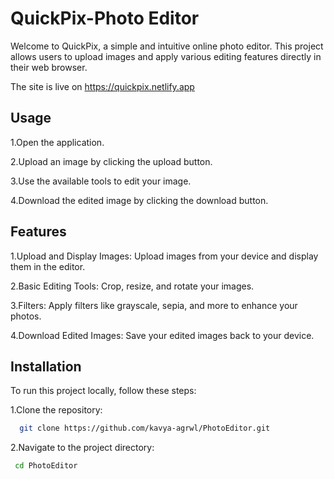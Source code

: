 # QuickPix-Photo Editor

Welcome to QuickPix, a simple and intuitive online photo editor. This project allows users to upload images and apply various editing features directly in their web browser.

The site is live on https://quickpix.netlify.app


## Usage


1.Open the application.

2.Upload an image by clicking the upload button.

3.Use the available tools to edit your image.

4.Download the edited image by clicking the download button.


## Features


1.Upload and Display Images: Upload images from your device and display them in the editor.

2.Basic Editing Tools: Crop, resize, and rotate your images.

3.Filters: Apply filters like grayscale, sepia, and more to enhance your photos.

4.Download Edited Images: Save your edited images back to your device.


## Installation

To run this project locally, follow these steps:

1.Clone the repository:

```bash
  git clone https://github.com/kavya-agrwl/PhotoEditor.git
```
2.Navigate to the project directory:

```bash
 cd PhotoEditor
```
